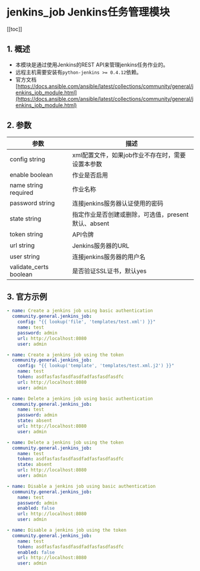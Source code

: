 # jenkins_job Jenkins任务管理模块

[[toc]]

## 1. 概述

- 本模块是通过使用Jenkins的REST API来管理jenkins任务作业的。
- 远程主机需要安装有`python-jenkins >= 0.4.12`依赖。
- 官方文档 [https://docs.ansible.com/ansible/latest/collections/community/general/jenkins_job_module.html](https://docs.ansible.com/ansible/latest/collections/community/general/jenkins_job_module.html)

## 2. 参数


| 参数                      | 描述                                             |
|---------------------------|--------------------------------------------------|
| config      string        | xml配置文件，如果job作业不存在时，需要设置本参数   |
| enable     boolean        | 作业是否启用                                     |
| name      string required | 作业名称                                         |
| password   string         | 连接jenkins服务器认证使用的密码                  |
| state   string            | 指定作业是否创建或删除，可选值，present默认、absent |
| token  string             | API令牌                                          |
| url string                | Jenkins服务器的URL                               |
| user string               | 连接jenkins服务器的用户名                        |
| validate_certs boolean    | 是否验证SSL证书，默认yes                                 |

## 3. 官方示例

```yaml
- name: Create a jenkins job using basic authentication
  community.general.jenkins_job:
    config: "{{ lookup('file', 'templates/test.xml') }}"
    name: test
    password: admin
    url: http://localhost:8080
    user: admin

- name: Create a jenkins job using the token
  community.general.jenkins_job:
    config: "{{ lookup('template', 'templates/test.xml.j2') }}"
    name: test
    token: asdfasfasfasdfasdfadfasfasdfasdfc
    url: http://localhost:8080
    user: admin

- name: Delete a jenkins job using basic authentication
  community.general.jenkins_job:
    name: test
    password: admin
    state: absent
    url: http://localhost:8080
    user: admin

- name: Delete a jenkins job using the token
  community.general.jenkins_job:
    name: test
    token: asdfasfasfasdfasdfadfasfasdfasdfc
    state: absent
    url: http://localhost:8080
    user: admin

- name: Disable a jenkins job using basic authentication
  community.general.jenkins_job:
    name: test
    password: admin
    enabled: false
    url: http://localhost:8080
    user: admin

- name: Disable a jenkins job using the token
  community.general.jenkins_job:
    name: test
    token: asdfasfasfasdfasdfadfasfasdfasdfc
    enabled: false
    url: http://localhost:8080
    user: admin
```







